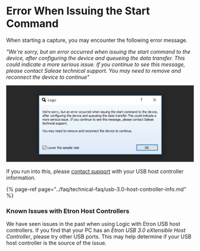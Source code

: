 # Error When Issuing the Start Command

When starting a capture, you may encounter the following error message.

_"We're sorry, but an error occurred when issuing the start command to the device, after configuring the device and queueing the data transfer. This could indicate a more serious issue. If you continue to see this message, please contact Saleae technical support. You may need to remove and reconnect the device to continue"_

![Error when issuing the start command](../.gitbook/assets/2019-02-14_1534.png)

If you run into this, please [contact support](https://contact.saleae.com/hc/en-us/requests/new) with your USB host controller information.

{% page-ref page="../faq/technical-faq/usb-3.0-host-controller-info.md" %}

### Known Issues with Etron Host Controllers

We have seen issues in the past when using Logic with Etron USB host controllers. If you find that your PC has an _Etron USB 3.0 eXtensible Host Controller_, please try other USB ports. This may help determine if your USB host controller is the source of the issue.

